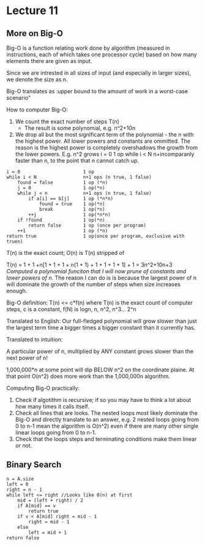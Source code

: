 # Lecture 11

## More on Big-O

Big-O is a function relating work done by algorithm (measured in instructions,
each of which takes one processor cycle) based on how many elements there are given as input.

Since we are intrested in all sizes of input (and especially in larger sizes), we denote the size as n.

Big-O translates as :upper bound to the amount of work in a worst-case scenario"

How to computer Big-O:

1. We count the exact number of steps T(n)
	- The result is some polynomial, e.g. n^2+10n
2. We drop all but the most significant term of the polynomial - the n with the highest power. 
All lower powers and constants are ommitted.
The reason is the highest power is completely overshadows the growth from the lower powers.
E.g. n^2 grows i = 0						1 op
while i < N					n+incomparanly faster than n, 
to the point that n cannot catch up.

```
i = 0						1 op
while i < N					n+1 ops (n true, 1 false)
	found = false			1 op (*n)
	j = 0					1 op(*n)
	while j < n				n+1 ops (n true, 1 false)
		if a[i] == b[j]		1 op (*n*n)
			found = true	1 op(*n)
			break			1 op(*n)
		++j					1 op(*n*n)						
	if !found				1 op(*n)
		return false		1 op (once per program)
	++1						1 op (*n)
return true					1 op(once per program, exclusive with truen)
```

T(n) is the exact count;
O(n) is T(n) stripped of 

T(n) = 1 + 1 +n[1 + 1 + 1 + n(1 + 1) + 1 + 1 + 1 + 1] + 1 = 3n^2+10n+3 
*Computed a polynomial funciton that I will now prune of constants and lower powers of n.*
The reason I can do is is because the largest power of n will dominate the growth  of the number of steps when size increases enough.

Big-O definition: T(n) <= c*f(n) where T(n) is the exact count of computer steps,
c is a constant, f(N) is logn, n, n^2, n^3... 2^n

Translated to English: Our full-fledged polynomial will grow slower than just the largest term time a bigger times a bigger constant than it currently has.

Translated to intuition:

A particular power of n, multiplied by ANY constant grows slower than the next power of n!

1,000,000*n at some point will dip BELOW n^2 on the coordinate plaine.
At that point O(n^2) does more work than the 1,000,000n algorithm.

Computing Big-O practically:
1. Check if algotithm is recursive;
if so you may have to think a lot about how many times it calls itself.
2. Check all lines that are looks.
The nested loops most likely dominate the Big-O and directly translate to an answer, e.g. 2 nested loops going from 0 to n-1 mean the algorithm is O(n^2) even if there are many other single linear loops going from 0 to n-1.
3. Check that the loops steps and terminating conditions make them linear or not.

## Binary Search

```
n = A.size
left = 0
right = n - 1
while left <= right //Looks like 0(n) at first
	mid = (left + right) / 2
	if A[mid] == v
		return true
	if v < A[mid] right = mid - 1
		right = mid - 1
	else
		left = mid + 1
return false
```
